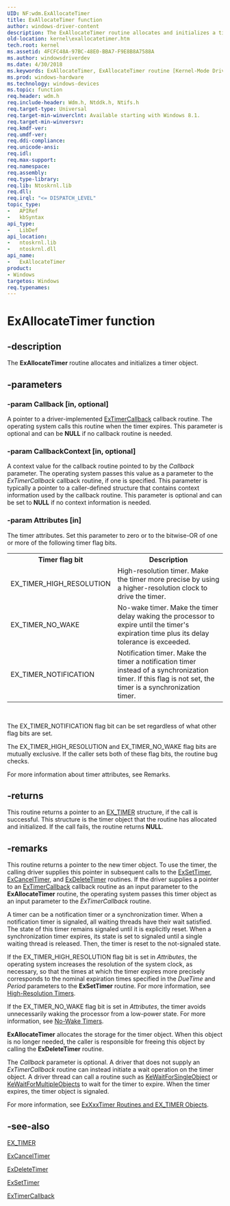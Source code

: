 ```yaml
---
UID: NF:wdm.ExAllocateTimer
title: ExAllocateTimer function
author: windows-driver-content
description: The ExAllocateTimer routine allocates and initializes a timer object.
old-location: kernel\exallocatetimer.htm
tech.root: kernel
ms.assetid: 4FCFC48A-97BC-48E0-BBA7-F9E8B8A7588A
ms.author: windowsdriverdev
ms.date: 4/30/2018
ms.keywords: ExAllocateTimer, ExAllocateTimer routine [Kernel-Mode Driver Architecture], kernel.exallocatetimer, wdm/ExAllocateTimer
ms.prod: windows-hardware
ms.technology: windows-devices
ms.topic: function
req.header: wdm.h
req.include-header: Wdm.h, Ntddk.h, Ntifs.h
req.target-type: Universal
req.target-min-winverclnt: Available starting with Windows 8.1.
req.target-min-winversvr: 
req.kmdf-ver: 
req.umdf-ver: 
req.ddi-compliance: 
req.unicode-ansi: 
req.idl: 
req.max-support: 
req.namespace: 
req.assembly: 
req.type-library: 
req.lib: Ntoskrnl.lib
req.dll: 
req.irql: "<= DISPATCH_LEVEL"
topic_type:
-	APIRef
-	kbSyntax
api_type:
-	LibDef
api_location:
-	ntoskrnl.lib
-	ntoskrnl.dll
api_name:
-	ExAllocateTimer
product:
- Windows
targetos: Windows
req.typenames: 
---
```


# ExAllocateTimer function


## -description


The <b>ExAllocateTimer</b> routine allocates and initializes a timer object.


## -parameters




### -param Callback [in, optional]

A pointer to a driver-implemented <a href="https://msdn.microsoft.com/library/windows/hardware/dn265190">ExTimerCallback</a> callback routine. The operating system calls this routine when the timer expires. This parameter is optional and can be <b>NULL</b> if no callback routine is needed.


### -param CallbackContext [in, optional]

A context value for the callback routine pointed to by the <i>Callback</i> parameter. The operating system passes this value as a parameter to the <i>ExTimerCallback</i> callback routine, if one is specified. This parameter is typically a pointer to a caller-defined structure that contains context information used by the callback routine. This parameter is optional and can be set to <b>NULL</b> if no context information is needed.


### -param Attributes [in]

The timer attributes. Set this parameter to zero or to the bitwise-OR of one or more of the following timer flag bits.

<table>
<tr>
<th>Timer flag bit</th>
<th>Description</th>
</tr>
<tr>
<td>EX_TIMER_HIGH_RESOLUTION</td>
<td>High-resolution timer. Make the timer more precise by using a higher-resolution clock to drive the timer.</td>
</tr>
<tr>
<td>EX_TIMER_NO_WAKE</td>
<td>No-wake timer. Make the timer delay waking the processor to expire until the timer's expiration time plus its delay tolerance is exceeded.</td>
</tr>
<tr>
<td>EX_TIMER_NOTIFICATION</td>
<td>Notification timer. Make the timer a notification timer instead of a synchronization timer. If this flag is not set, the timer is a synchronization timer.</td>
</tr>
</table>
 

The EX_TIMER_NOTIFICATION flag bit can be set regardless of what other flag bits are set.

The EX_TIMER_HIGH_RESOLUTION and EX_TIMER_NO_WAKE flag bits are mutually exclusive. If the caller sets both of these flag bits, the routine bug checks.

For more information about timer attributes, see Remarks.


## -returns



This routine returns a pointer to an <a href="https://docs.microsoft.com/windows-hardware/drivers/kernel/exxxxtimer-routines-and-ex-timer-objects">EX_TIMER</a> structure, if the call is successful. This structure is the timer object that the routine has allocated and initialized. If the call fails, the routine returns <b>NULL</b>.




## -remarks



This routine returns a pointer to the new timer object. To use the timer, the calling driver supplies this pointer in subsequent calls to the <a href="https://msdn.microsoft.com/library/windows/hardware/dn265188">ExSetTimer</a>, <a href="https://msdn.microsoft.com/library/windows/hardware/dn265180">ExCancelTimer</a>, and <a href="https://msdn.microsoft.com/library/windows/hardware/dn265181">ExDeleteTimer</a> routines. If the driver supplies a pointer to an <a href="https://msdn.microsoft.com/library/windows/hardware/dn265190">ExTimerCallback</a> callback routine as an input parameter to the <b>ExAllocateTimer</b> routine, the operating system passes this timer object as an input parameter to the <i>ExTimerCallback</i> routine.

A timer can be a notification timer or a synchronization timer. When a notification timer is signaled, all waiting threads have their wait satisfied. The state of this timer remains signaled until it is explicitly reset. When a synchronization timer expires, its state is set to signaled until a single waiting thread is released. Then, the timer is reset to the not-signaled state.

If the EX_TIMER_HIGH_RESOLUTION flag bit is set in <i>Attributes</i>, the operating system increases the resolution of the system clock, as necessary, so that the times at which the timer expires more precisely corresponds to the nominal expiration times specified in the <i>DueTime</i> and <i>Period</i> parameters to the <b>ExSetTimer</b> routine. For more information, see <a href="https://msdn.microsoft.com/library/windows/hardware/dn265247">High-Resolution Timers</a>.

If the EX_TIMER_NO_WAKE flag bit is set in <i>Attributes</i>, the timer avoids unnecessarily waking the processor from a low-power state. For more information, see <a href="https://msdn.microsoft.com/library/windows/hardware/dn265414">No-Wake Timers</a>.

<b>ExAllocateTimer</b> allocates the storage for the timer object. When this object is no longer needed, the caller is responsible for freeing this object by calling the <b>ExDeleteTimer</b> routine.

The <i>Callback</i> parameter is optional. A driver that does not supply an <i>ExTimerCallback</i> routine can instead initiate a wait operation on the timer object. A driver thread can call a routine such as <a href="https://msdn.microsoft.com/library/windows/hardware/ff553350">KeWaitForSingleObject</a> or <a href="https://msdn.microsoft.com/library/windows/hardware/ff553324">KeWaitForMultipleObjects</a> to wait for the timer to expire. When the timer expires, the timer object is signaled.

For more information, see <a href="https://msdn.microsoft.com/library/windows/hardware/dn265198">ExXxxTimer Routines and EX_TIMER Objects</a>.




## -see-also




<a href="https://docs.microsoft.com/windows-hardware/drivers/kernel/exxxxtimer-routines-and-ex-timer-objects">EX_TIMER</a>



<a href="https://msdn.microsoft.com/library/windows/hardware/dn265180">ExCancelTimer</a>



<a href="https://msdn.microsoft.com/library/windows/hardware/dn265181">ExDeleteTimer</a>



<a href="https://msdn.microsoft.com/library/windows/hardware/dn265188">ExSetTimer</a>



<a href="https://msdn.microsoft.com/library/windows/hardware/dn265190">ExTimerCallback</a>
 

 

